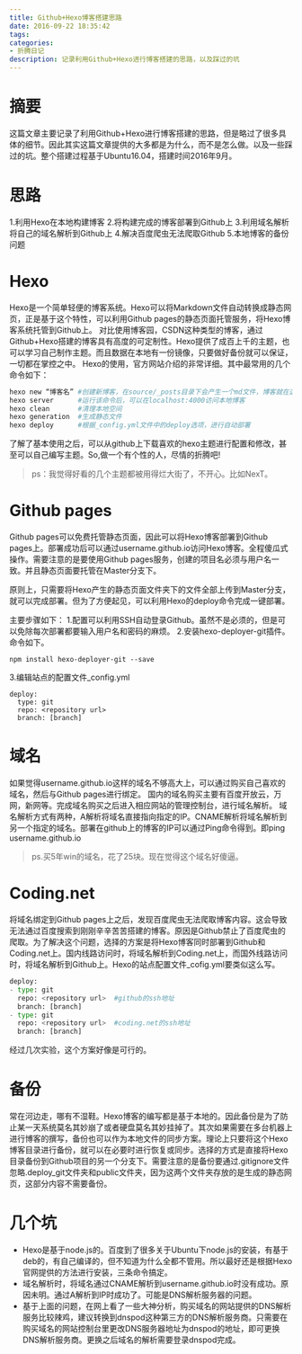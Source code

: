 ```yaml
---
title: Github+Hexo博客搭建思路
date: 2016-09-22 18:35:42
tags: 
categories: 
- 折腾日记
description: 记录利用Github+Hexo进行博客搭建的思路，以及踩过的坑
---
```

<!-- more -->

# 摘要
这篇文章主要记录了利用Github+Hexo进行博客搭建的思路，但是略过了很多具体的细节。因此其实这篇文章提供的大多都是为什么，而不是怎么做。以及一些踩过的坑。整个搭建过程基于Ubuntu16.04，搭建时间2016年9月。

# 思路
1.利用Hexo在本地构建博客
2.将构建完成的博客部署到Github上
3.利用域名解析将自己的域名解析到Github上
4.解决百度爬虫无法爬取Github
5.本地博客的备份问题

# Hexo
Hexo是一个简单轻便的博客系统。Hexo可以将Markdown文件自动转换成静态网页，正是基于这个特性，可以利用Github pages的静态页面托管服务，将Hexo博客系统托管到Github上。
对比使用博客园，CSDN这种类型的博客，通过Github+Hexo搭建的博客具有高度的可定制性。Hexo提供了成百上千的主题，也可以学习自己制作主题。而且数据在本地有一份镜像，只要做好备份就可以保证，一切都在掌控之中。
Hexo的使用，官方网站介绍的非常详细。其中最常用的几个命令如下：
```python
hexo new “博客名” #创建新博客，在source/_posts目录下会产生一个md文件，博客就在这里面写
hexo server      #运行该命令后，可以在localhost:4000访问本地博客
hexo clean       #清理本地空间
hexo generation  #生成静态文件
hexo deploy      #根据_config.yml文件中的deploy选项，进行自动部署

```
了解了基本使用之后，可以从github上下载喜欢的hexo主题进行配置和修改，甚至可以自己编写主题。So,做一个有个性的人，尽情的折腾吧!
> ps：我觉得好看的几个主题都被用得烂大街了，不开心。比如NexT。


# Github pages
Github pages可以免费托管静态页面，因此可以将Hexo博客部署到Github pages上。部署成功后可以通过username.github.io访问Hexo博客。全程傻瓜式操作。需要注意的是要使用Github pages服务，创建的项目名必须与用户名一致。并且静态页面要托管在Master分支下。

原则上，只需要将Hexo产生的静态页面文件夹下的文件全部上传到Master分支，就可以完成部署。但为了方便起见，可以利用Hexo的deploy命令完成一键部署。

主要步骤如下：
1.配置可以利用SSH自动登录Github。虽然不是必须的，但是可以免除每次部署都要输入用户名和密码的麻烦。
2.安装hexo-deployer-git插件。命令如下。
```
npm install hexo-deployer-git --save
```
3.编辑站点的配置文件_config.yml 

```
deploy:
  type: git
  repo: <repository url>
  branch: [branch]
```

# 域名
如果觉得username.github.io这样的域名不够高大上，可以通过购买自己喜欢的域名，然后与Github pages进行绑定。
国内的域名购买主要有百度开放云，万网，新网等。完成域名购买之后进入相应网站的管理控制台，进行域名解析。
域名解析方式有两种，A解析将域名直接指向指定的IP。CNAME解析将域名解析到另一个指定的域名。部署在github上的博客的IP可以通过Ping命令得到。即ping username.github.io
> ps.买5年win的域名，花了25块。现在觉得这个域名好傻逼。

# Coding.net
将域名绑定到Github pages上之后，发现百度爬虫无法爬取博客内容。这会导致无法通过百度搜索到刚刚辛辛苦苦搭建的博客。原因是Github禁止了百度爬虫的爬取。为了解决这个问题，选择的方案是将Hexo博客同时部署到Github和Coding.net上。国内线路访问时，将域名解析到Coding.net上，而国外线路访问时，将域名解析到Github上。Hexo的站点配置文件_cofig.yml要类似这么写。
```python
deploy:
- type: git
  repo: <repository url>  #github的ssh地址
  branch: [branch]
- type: git
  repo: <repository url>  #coding.net的ssh地址
  branch: [branch]
```

经过几次实验，这个方案好像是可行的。

# 备份
常在河边走，哪有不湿鞋。Hexo博客的编写都是基于本地的。因此备份是为了防止某一天系统莫名其妙崩了或者硬盘莫名其妙挂掉了。其次如果需要在多台机器上进行博客的撰写，备份也可以作为本地文件的同步方案。理论上只要将这个Hexo博客目录进行备份，就可以在必要时进行恢复或同步。选择的方式是直接将Hexo目录备份到Github项目的另一个分支下。需要注意的是备份要通过.gitignore文件忽略.deploy_git文件夹和public文件夹，因为这两个文件夹存放的是生成的静态网页，这部分内容不需要备份。


# 几个坑
- Hexo是基于node.js的。百度到了很多关于Ubuntu下node.js的安装，有基于deb的，有自己编译的，但不知道为什么全都不管用。所以最好还是根据Hexo官网提供的方法进行安装，三条命令搞定。
- 域名解析时，将域名通过CNAME解析到username.github.io时没有成功。原因未明。通过A解析到IP时成功了。可能是DNS解析服务器的问题。
- 基于上面的问题，在网上看了一些大神分析，购买域名的网站提供的DNS解析服务比较辣鸡，建议转换到dnspod这种第三方的DNS解析服务商。只需要在购买域名的网站控制台里更改DNS服务器地址为dnspod的地址，即可更换DNS解析服务商。更换之后域名的解析需要登录dnspod完成。



















